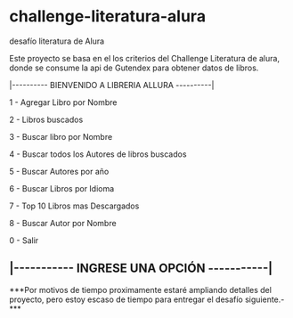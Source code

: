 # challenge-literatura-alura
 desafío literatura de Alura

Este proyecto se basa en el los criterios del Challenge Literatura de 
alura, donde se consume la api de Gutendex para obtener datos de libros.



|----------       BIENVENIDO A LIBRERIA ALLURA      ----------|


1 - Agregar Libro por Nombre

2 - Libros buscados

3 - Buscar libro por Nombre

4 - Buscar todos los Autores de libros buscados

5 - Buscar Autores por año

6 - Buscar Libros por Idioma

7 - Top 10 Libros mas Descargados

8 - Buscar Autor por Nombre

0 - Salir


|-----------           INGRESE UNA OPCIÓN          -----------|
---------------------------------------------------------------




***Por motivos de tiempo proximamente estaré ampliando detalles del proyecto, pero estoy escaso de tiempo para entregar el desafío siguiente.- ***
